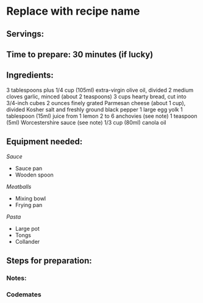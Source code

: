 # Replace with recipe name

## Servings: 

## Time to prepare: 30 minutes (if lucky)

## Ingredients:
3 tablespoons plus 1/4 cup (105ml) extra-virgin olive oil, divided
2 medium cloves garlic, minced (about 2 teaspoons)
3 cups hearty bread, cut into 3/4-inch cubes
2 ounces finely grated Parmesan cheese (about 1 cup), divided
Kosher salt and freshly ground black pepper
1 large egg yolk
1 tablespoon (15ml) juice from 1 lemon
2 to 6 anchovies (see note)
1 teaspoon (5ml) Worcestershire sauce (see note)
1/3 cup (80ml) canola oil

## Equipment needed:
*Sauce*
- Sauce pan
- Wooden spoon

*Meatballs*
- Mixing bowl
- Frying pan

*Pasta*
- Large pot
- Tongs
- Collander

## Steps for preparation:



### Notes:



### Codemates #
